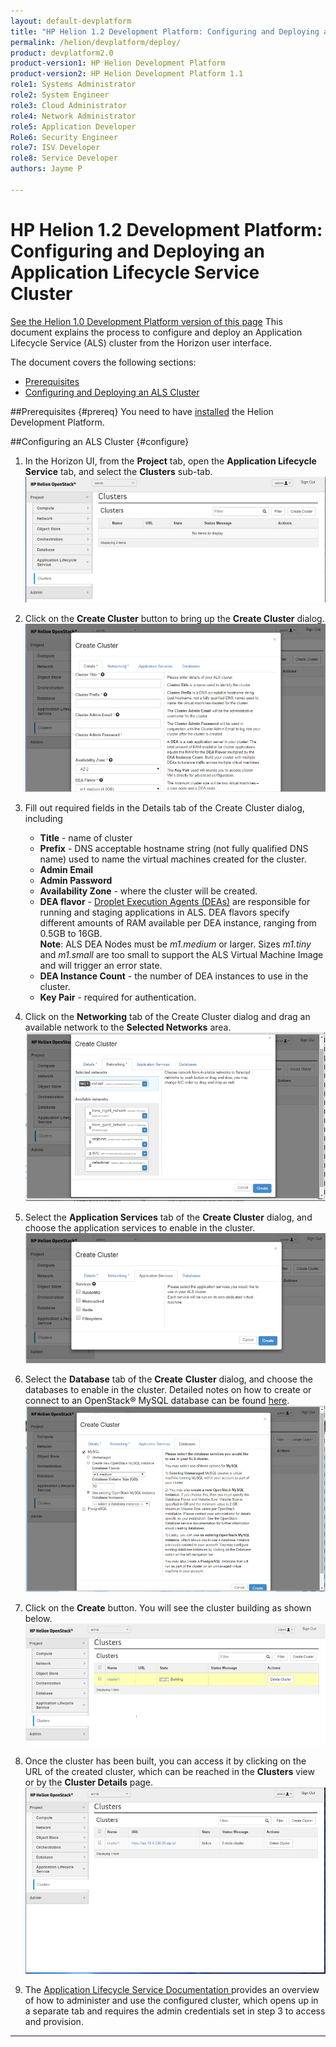 ```yaml
---
layout: default-devplatform
title: "HP Helion 1.2 Development Platform: Configuring and Deploying an Application Lifecycle Service Cluster"
permalink: /helion/devplatform/deploy/
product: devplatform2.0
product-version1: HP Helion Development Platform
product-version2: HP Helion Development Platform 1.1
role1: Systems Administrator 
role2: System Engineer
role3: Cloud Administrator
role4: Network Administrator
role5: Application Developer
Role6: Security Engineer
role7: ISV Developer 
role8: Service Developer
authors: Jayme P

---
```

<!--UNDER REVISION-->
# HP Helion 1.2 Development Platform: Configuring and Deploying an Application Lifecycle Service Cluster
[See the Helion 1.0 Development Platform version of this page](/helion/devplatform/deploy/)
This document explains the process to configure and deploy an Application Lifecycle Service (ALS) cluster from the Horizon user interface.

The document covers the following sections:

- [Prerequisites](#prereq)
- [Configuring and Deploying  an ALS Cluster](#configure)

##Prerequisites {#prereq}
You need to have [installed](/helion/devplatform/install/) the Helion Development Platform.

##Configuring an ALS Cluster {#configure}
1.	In the Horizon UI, from the **Project** tab, open the **Application Lifecycle Service** tab, and select the **Clusters** sub-tab.<br /><img src="media/ALSConfig1.png"/>
 
2.	Click on the **Create Cluster** button to bring up the **Create Cluster** dialog.<br /><img src="media/ALSConfig2.png"/>
 
3.	Fill out required fields in the Details tab of the Create Cluster dialog, including
	- **Title** - name of cluster
	- **Prefix** - DNS acceptable hostname string (not fully qualified DNS name) used to name the virtual machines created for the cluster.
	- **Admin Email**
	- **Admin Password**
	- **Availability Zone** - where the cluster will be created.
	- **DEA flavor** - [Droplet Execution Agents (DEAs)](http://docs.cloudfoundry.org/concepts/architecture/execution-agent.html) are responsible for running and staging applications in ALS. DEA flavors specify different amounts of RAM available per DEA instance, ranging from 0.5GB to 16GB. <br />**Note**: ALS DEA Nodes must be *m1.medium* or larger. Sizes *m1.tiny* and *m1.small* are too small to support the ALS Virtual Machine Image and will trigger an error state.
	- **DEA Instance Count** - the number of DEA instances to use in the cluster.
	- **Key Pair** - required for authentication.

4.	Click on the **Networking** tab of the Create Cluster dialog and drag an available network to the **Selected Networks** area.<br /><img src="media/ALSConfig3.png"/>

5.	Select the **Application Services** tab of the **Create Cluster** dialog, and choose the application services to enable in the cluster.<br /><img src="media/ALSConfig4.png"/>

6.	Select the **Database** tab of the **Create** **Cluster** dialog, and choose the databases to enable in the cluster. Detailed notes on how to create or connect to an OpenStack&#174; MySQL database can be found [here](/helion/devplatform/connectdatabase/). <br /><img src="media/ALSConfig5.png"/>
 
7.	Click on the **Create** button. You will see the cluster building as shown below.<br /><img src="media/ALSConfig6.png"/>
 
8.	Once the cluster has been built, you can access it by clicking on the URL of the created cluster, which can be reached in the **Clusters** view or by the **Cluster Details** page. <br /><img src="media/ALSConfig7.png"/>
 
1. The [Application Lifecycle Service Documentation ](/helion/devplatform/als/) provides an overview of how to administer and use the configured cluster, which opens up in a separate tab and requires the admin credentials set in step 3 to access and provision.

----

